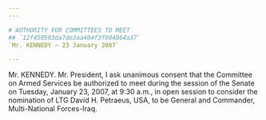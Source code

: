 ```yaml
---
---

# AUTHORITY FOR COMMITTEES TO MEET
## `12f450593da7de3aa404f3f904064a37`
`Mr. KENNEDY — 23 January 2007`

---
```



Mr. KENNEDY. Mr. President, I ask unanimous consent that the 
Committee on Armed Services be authorized to meet during the session of 
the Senate on Tuesday, January 23, 2007, at 9:30 a.m., in open session 
to consider the nomination of LTG David H. Petraeus, USA, to be General 
and Commander, Multi-National Forces-Iraq.